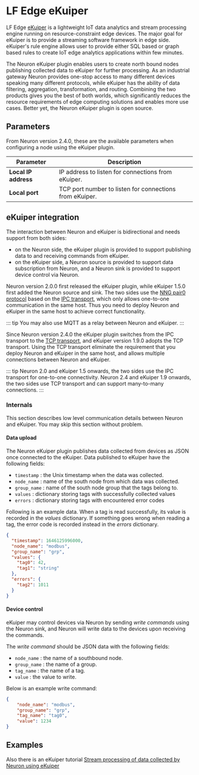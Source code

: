 # LF Edge eKuiper

LF Edge [eKuiper] is a lightweight IoT data analytics and stream processing
engine running on resource-constraint edge devices. The major goal for eKuiper
is to provide a streaming software framework in edge side. eKuiper's rule engine
allows user to provide either SQL based or graph based rules to create IoT edge
analytics applications within few minutes.

The Neuron eKuiper plugin enables users to create north bound nodes publishing
collected data to eKuiper for further processing. As an industrial gateway
Neuron provides one-stop access to many different devices speaking many different
protocols, while eKuiper has the ability of data filtering, aggregation,
transformation, and routing. Combining the two products gives you the best of
both worlds, which significantly reduces the resource requirements of edge
computing solutions and enables more use cases.
Better yet, the Neuron eKuiper plugin is open source.

## Parameters

From Neuron version 2.4.0, these are the available parameters when configuring a
node using the eKuiper plugin.

| Parameter           | Description                                                  |
| ------------------- | ------------------------------------------------------------ |
| **Local IP address**| IP address to listen for connections from eKuiper.           |
| **Local port**      | TCP port number to listen for connections from eKuiper.      |

## eKuiper integration

The interaction between Neuron and eKuiper is bidirectional and needs support
from both sides:
* on the Neuron side, the eKuiper plugin is provided to support publishing data
to and receiving commands from eKuiper.
* on the eKuiper side, a Neuron source is provided to support data subscription
from Neuron, and a Neuron sink is provided to support device control via Neuron.

Neuron version 2.0.0 first released the eKuiper plugin, while eKuiper 1.5.0 first
added the Neuron source and sink.
The two sides use the [NNG pair0 protocol] based on the [IPC transport], which
only allows one-to-one communication in the same host. Thus you need to deploy
Neuron and eKuiper in the same host to achieve correct functionality.

::: tip
You may also use MQTT as a relay between Neuron and eKuiper.
:::

Since Neuron version 2.4.0 the eKuiper plugin switches from the IPC transport to
the [TCP transport], and eKuiper version 1.9.0 adopts the TCP transport.
Using the TCP transport eliminate the requirement that you deploy Neuron and
eKuiper in the same host, and allows multiple connections between Neuron and
eKuiper.

::: tip
Neuron 2.0 and eKuiper 1.5 onwards, the two sides use the IPC transport for
one-to-one connectivity.
Neuron 2.4 and eKuiper 1.9 onwards, the two sides use TCP transport and can
support many-to-many connections.
:::

### Internals

This section describes low level communication details between Neuron and
eKuiper. You may skip this section without problem.

#### Data upload

The Neuron eKuiper plugin publishes data collected from devices as JSON once
connected to the eKuiper.
Data published to eKuiper have the following fields:
* `timestamp` : the Unix timestamp when the data was collected.
* `node_name` : name of the south node from which data was collected.
* `group_name` : name of the south node group that the tags belong to.
* `values` : dictionary storing tags with successfully collected values
* `errors` : dictionary storing tags with encountered error codes

Following is an example data. When a tag is read successfully, its value is
recorded in the *values* dictionary. If something goes wrong when reading a tag,
the error code is recorded instead in the *errors* dictionary.

``` json
{
  "timestamp": 1646125996000,
  "node_name": "modbus", 
  "group_name": "grp",
  "values": {
    "tag0": 42,
    "tag1": "string"
  },
  "errors": {
    "tag2": 1011
  }
}
```

#### Device control

eKuiper may control devices via Neuron by sending *write commands* using the
Neuron sink, and Neuron will write data to the devices upon receiving the
commands.

The *write command* should be JSON data with the following fields:
* `node_name` : the name of a southbound node.
* `group_name` : the name of a group.
* `tag_name` : the name of a tag.
* `value` : the value to write.

Below is an example write command:

``` json
{
    "node_name": "modbus",
    "group_name": "grp",
    "tag_name": "tag0",
    "value": 1234
}
```

## Examples


Also there is an eKuiper tutorial [Stream processing of data collected by Neuron using eKuiper]

[eKuiper]: https://ekuiper.org
[NNG pair0 protocol]: https://nng.nanomsg.org/man/v1.3.2/nng_pair.7.html
[IPC transport]: https://nng.nanomsg.org/man/v1.3.2/nng_ipc.7.html
[TCP transport]: https://nng.nanomsg.org/man/v1.3.2/nng_tcp.7.html
[Stream processing of data collected by Neuron using eKuiper]: https://ekuiper.org/docs/en/latest/integrations/neuron/neuron_integration_tutorial.html#integration-of-neuron-and-ekuiper
